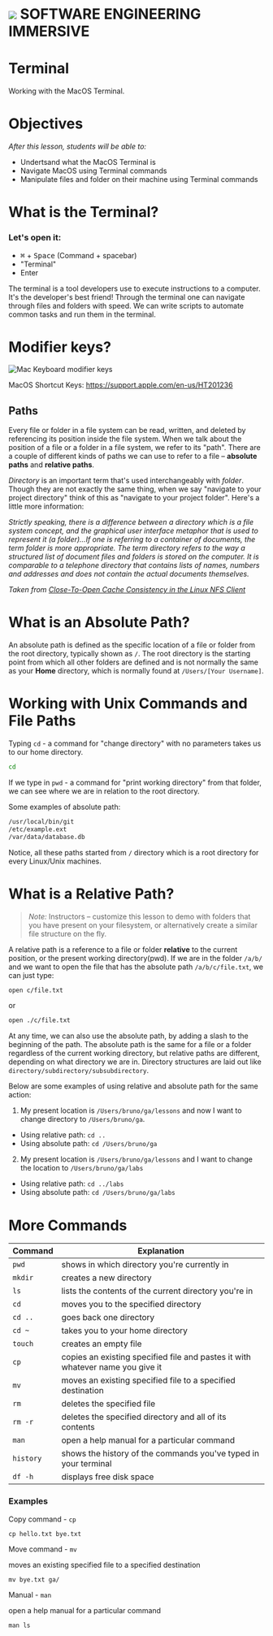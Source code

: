 # ![](https://ga-dash.s3.amazonaws.com/production/assets/logo-9f88ae6c9c3871690e33280fcf557f33.png)  SOFTWARE ENGINEERING IMMERSIVE


# Terminal
Working with the MacOS Terminal.


# Objectives
*After this lesson, students will be able to:*
- Undertsand what the MacOS Terminal is
- Navigate MacOS using Terminal commands
- Manipulate files and folder on their machine using Terminal commands


# What is the Terminal?

### Let's open it:


- <kbd>⌘</kbd> + <kbd>Space</kbd> (Command + spacebar)
- "Terminal"
- Enter

The terminal is a tool developers use to execute instructions to a computer. It's the developer's best friend! Through the terminal one can navigate through files and folders with speed. We can write scripts to automate common tasks and run them in the terminal.

# Modifier keys? 
![Mac Keyboard modifier keys](https://cdn.osxdaily.com/wp-content/uploads/2018/01/apple-keyboard-modifier-keys.jpg)

MacOS Shortcut Keys: https://support.apple.com/en-us/HT201236

## Paths

Every file or folder in a file system can be read, written, and deleted by referencing its position inside the file system. When we talk about the position of a file or a folder in a file system, we refer to its "path". There are a couple of different kinds of paths we can use to refer to a file – **absolute paths** and **relative paths**.

*Directory* is an important term that's used interchangeably with *folder*. Though they are not exactly the same thing, when we say "navigate to your project directory" think of this as "navigate to your project folder".  Here's a little more information:

_Strictly speaking, there is a difference between a directory which is a file system concept, and the graphical user interface metaphor that is used to represent it (a folder)...If one is referring to a container of documents, the term folder is more appropriate. The term directory refers to the way a structured list of document files and folders is stored on the computer. It is comparable to a telephone directory that contains lists of names, numbers and addresses and does not contain the actual documents themselves._

*Taken from [Close-To-Open Cache Consistency in the Linux NFS Client](http://www.citi.umich.edu/projects/nfs-perf/results/cel/dnlc.html)*

# What is an Absolute Path?

An absolute path is defined as the specific location of a file or folder from the root directory, typically shown as `/`. The root directory is the starting point from which all other folders are defined and is not normally the same as your **Home** directory, which is normally found at `/Users/[Your Username]`.

# Working with Unix Commands and File Paths

Typing `cd` - a command for "change directory" with no parameters takes us to our home directory.

```bash
cd
```

If we type in `pwd` - a command for "print working directory" from that folder, we can see where we are in relation to the root directory.

Some examples of absolute path:

```bash
/usr/local/bin/git
/etc/example.ext
/var/data/database.db

```

Notice, all these paths started from `/` directory which is a root directory for every Linux/Unix machines.

# What is a Relative Path?
> *Note:* Instructors – customize this lesson to demo with folders that you have present on your filesystem, or alternatively create a similar file structure on the fly.

A relative path is a reference to a file or folder **relative** to the current position, or the present working directory(pwd). If we are in the folder `/a/b/` and we want to open the file that has the absolute path `/a/b/c/file.txt`, we can just type:

```bash
open c/file.txt
```

or

```bash
open ./c/file.txt
```

At any time, we can also use the absolute path, by adding a slash to the beginning of the path. The absolute path is the same for a file or a folder regardless of the current working directory, but relative paths are different, depending on what directory we are in.  Directory structures are laid out like `directory/subdirectory/subsubdirectory`.

Below are some examples of using relative and absolute path for the same action:


1. My present location is `/Users/bruno/ga/lessons` and now I want to change directory to `/Users/bruno/ga`.

  * Using relative path: `cd ..`
  * Using absolute path: `cd /Users/bruno/ga`

2. My present location is `/Users/bruno/ga/lessons` and I want to change the location to `/Users/bruno/ga/labs`

  * Using relative path: `cd ../labs`
  * Using absolute path: `cd /Users/bruno/ga/labs`

# More Commands

| Command   | Explanation                                                                     |
|-----------|---------------------------------------------------------------------------------|
| `pwd`     | shows in which directory you're currently in                                    |
| `mkdir`   | creates a new directory                                                         |
| `ls`      | lists the contents of the current directory you're in                           |
| `cd`      | moves you to the specified directory                                            |
| `cd ..`   | goes back one directory                                                         |
| `cd ~`    | takes you to your home directory                                                |
| `touch`   | creates an empty file                                                           |
| `cp`      | copies an existing specified file and pastes it with whatever name you give it  |
| `mv`      | moves an existing specified file to a specified destination                     |
| `rm`      | deletes the specified file                                                      |
| `rm -r`   | deletes the specified directory and all of its contents                          |
| `man`     | open a help manual for a particular command                                     |
| `history` | shows the history of the commands you've typed in your terminal                 |
| `df -h`   | displays free disk space                                                        |

### Examples

Copy command - `cp`

`cp hello.txt bye.txt`


Move command - `mv`

moves an existing specified file to a specified destination

`mv bye.txt ga/`


Manual - `man`

open a help manual for a particular command

`man ls`

